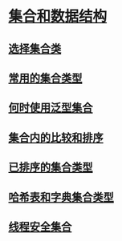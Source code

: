 # [集合和数据结构](index.md)
## [选择集合类](selecting-a-collection-class.md)
## [常用的集合类型](commonly-used-collection-types.md)
## [何时使用泛型集合](when-to-use-generic-collections.md)
## [集合内的比较和排序](comparisons-and-sorts-within-collections.md)
## [已排序的集合类型](sorted-collection-types.md)
## [哈希表和字典集合类型](hashtable-and-dictionary-collection-types.md)
## [线程安全集合](thread-safe/)
